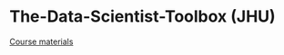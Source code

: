 # The-Data-Scientist-Toolbox (JHU)
[Course materials](https://www.coursera.org/programs/graduate-education-anut6/learn/data-scientists-tools)

